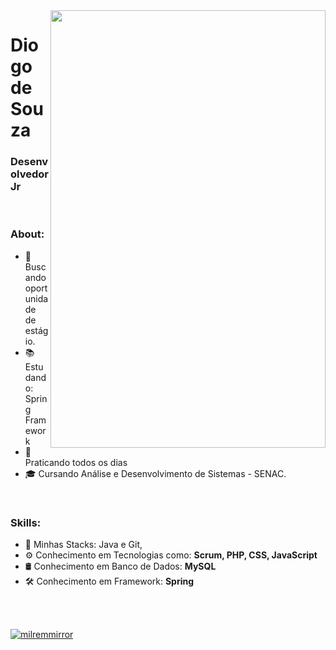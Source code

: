 <img align="right" width="440" height="700" right="0px" src="https://i.imgur.com/JP3yOzm.gif">

# Diogo de Souza
### Desenvolvedor Jr

<br>

### About:

<p align="left" margin-left="10px"> 
  
- 🌱 Buscando oportunidade de estágio.
- 📚 Estudando: Spring Framework
- 📘 Praticando todos os dias
- 🎓 Cursando Análise e Desenvolvimento de Sistemas - SENAC.

<p/>
<br>
  
### Skills:
  
<p align="left" margin-left="10px">
  
- 🧩 Minhas Stacks: Java e Git, </strong> <br>
- ⚙ Conhecimento em Tecnologias como: <strong>Scrum, PHP, CSS, JavaScript </strong> <br>
- 🛢 Conhecimento em Banco de Dados: <strong>MySQL</strong>  <br>
- 🛠 Conhecimento em Framework: <strong>Spring</strong> <br>
</p>


<br/>
<br/>

[![milremmirror](https://github-readme-stats.vercel.app/api/top-langs/?username=milremmirror&hide=html&layout=compact&theme=radical)](https://github.com/milremmirror/)

